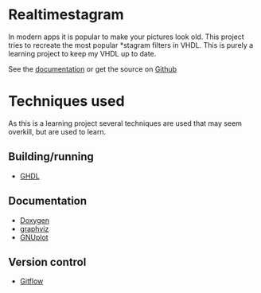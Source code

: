 
Realtimestagram
=========================

In modern apps it is popular to make your pictures look old. This project tries
to recreate the most popular \*stagram filters in VHDL. This is purely a learning project
to keep my VHDL up to date.

See the [documentation](http://benboz.github.io/realtimestagram)
or get the source on [Github](http://www.github.com/benboz/realtimestagram)

Techniques used
===============

As this is a learning project several techniques are used that may seem overkill,
but are used to learn.

Building/running
----------------
* [GHDL](http://sourceforge.net/projects/ghdl-updates/) 

Documentation
-------------
* [Doxygen](http://www.stack.nl/~dimitri/doxygen/) 
* [graphviz](http://www.graphviz.org/) 
* [GNUplot](http://www.gnuplot.info/)

Version control
---------------
* [Gitflow](http://nvie.com/posts/a-successful-git-branching-model/)

